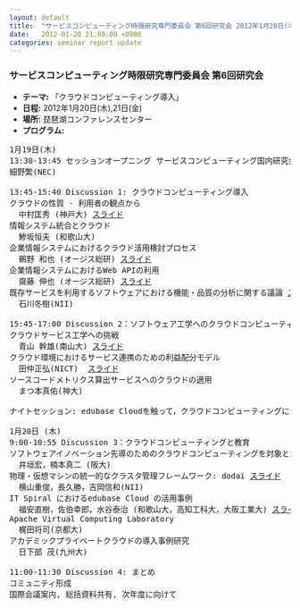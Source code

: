```yaml
---
layout: default
title:  "サービスコンピューティング時限研究専門委員会 第6回研究会 2012年1月20日(木),21日(金)"
date:   2012-01-20 21:00:00 +0900
categories: seminar report update
---
```


### サービスコンピューティング時限研究専門委員会 第6回研究会
- __テーマ:__ 「クラウドコンピューティング導入」
- __日程:__ 2012年1月20日(木),21日(金)
- __場所:__ 琵琶湖コンファレンスセンター
- __プログラム:__


<pre>
1月19日(木) 
13:30-13:45 セッションオープニング サービスコンピューティング国内研究会常設にむけて
細野繁(NEC)

13:45-15:40 Discussion 1: クラウドコンピューティング導入
クラウドの性質 - 利用者の観点から
  中村匡秀 (神戸大) <a href="/assets/file20120119/nakamura_talk20120119.pdf">スライド</a>
情報システム統合とクラウド
  鯵坂恒夫 (和歌山大)
企業情報システムにおけるクラウド活用検討プロセス
  鵜野 和也 (オージス総研) <a href="/assets/file20120119/uno_talk20120119.pdf">スライド</a>
企業情報システムにおけるWeb APIの利用
  齋藤 伸也 (オージス総研) <a href="/assets/file20120119/saito_talk20120119.pdf">スライド</a>
既存サービスを利用するソフトウェアにおける機能・品質の分析に関する議論 <a href="/assets/file20120119/ishikawa_talk20120119.pdf">スライド</a>
  石川冬樹(NII)

15:45-17:00 Discussion 2：ソフトウェア工学へのクラウドコンピューティング適用
クラウドサービス工学への挑戦
  青山 幹雄(南山大) <a href="/assets/file20120119/aoyama_talk20120119.pdf">スライド</a>
クラウド環境におけるサービス連携のための利益配分モデル
  田仲正弘(NICT)  <a href="/assets/file20120119/mtnk_talk20120119.pdf">スライド</a>
ソースコードメトリクス算出サービスへのクラウドの適用
  まつ本真佑(神大)

ナイトセッション: edubase Cloudを触って，クラウドコンピューティングについて大いに語ろう！

1月20日 (木) 
9:00-10:55 Discussion 3：クラウドコンピューティングと教育
ソフトウェアイノベーション先導のためのクラウドコンピューティングを対象とした教育プログラムの検討
  井垣宏，楠本真二 (阪大)
物理・仮想マシンの統一的なクラスタ管理フレームワーク: dodai <a href="/assets/file20120119/yokoyama_talk20120119.pdf">スライド</a>
  横山重俊，長久勝，吉岡信和(NII)
IT Spiral におけるedubase Cloud の活用事例
  福安直樹，佐伯幸郎，水谷泰治 (和歌山大，高知工科大，大阪工業大) <a href="/assets/file20120119/saiki_talk20120119.pdf">スライド</a>
Apache Virtual Computing Laboratory
  梶田将司(京都大)
アカデミックプライベートクラウドの導入事例研究
  日下部 茂(九州大)

11:00-11:30 Discussion 4: まとめ
コミュニティ形成
国際会議案内, 総括資料共有, 次年度に向けて
</pre>


